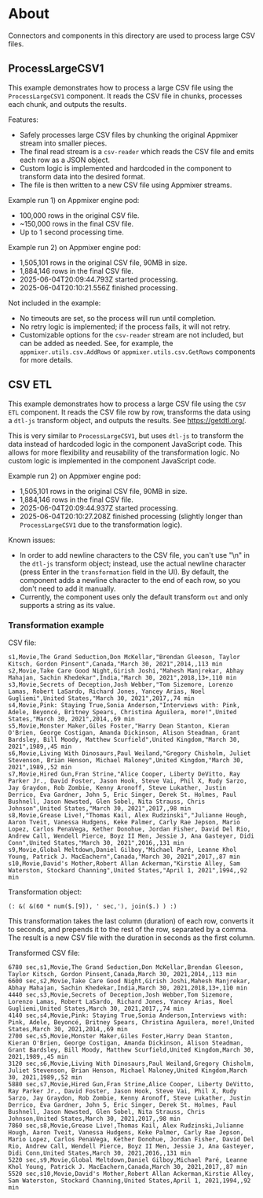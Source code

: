 # About

Connectors and components in this directory are used to process large CSV files.

## ProcessLargeCSV1

This example demonstrates how to process a large CSV file using the `ProcessLargeCSV1` component. It reads the CSV file in chunks, processes each chunk, and outputs the results.

Features:
- Safely processes large CSV files by chunking the original Appmixer stream into smaller pieces.
- The final read stream is a `csv-reader` which reads the CSV file and emits each row as a JSON object.
- Custom logic is implemented and hardcoded in the component to transform data into the desired format.
- The file is then written to a new CSV file using Appmixer streams.

Example run 1) on Appmixer engine pod:
- 100,000 rows in the original CSV file.
- ~150,000 rows in the final CSV file.
- Up to 1 second processing time.

Example run 2) on Appmixer engine pod:
- 1,505,101 rows in the original CSV file, 90MB in size.
- 1,884,146 rows in the final CSV file.
- 2025-06-04T20:09:44.793Z started processing.
- 2025-06-04T20:10:21.556Z finished processing.

Not included in the example:
- No timeouts are set, so the process will run until completion.
- No retry logic is implemented; if the process fails, it will not retry.
- Customizable options for the `csv-reader` stream are not included, but can be added as needed. See, for example, the `appmixer.utils.csv.AddRows` or `appmixer.utils.csv.GetRows` components for more details.

## CSV ETL

This example demonstrates how to process a large CSV file using the `CSV ETL` component. It reads the CSV file row by row, transforms the data using a `dtl-js` transform object, and outputs the results. See https://getdtl.org/.

This is very similar to `ProcessLargeCSV1`, but uses `dtl-js` to transform the data instead of hardcoded logic in the component JavaScript code. This allows for more flexibility and reusability of the transformation logic. No custom logic is implemented in the component JavaScript code.

Example run 2) on Appmixer engine pod:
- 1,505,101 rows in the original CSV file, 90MB in size.
- 1,884,146 rows in the final CSV file.
- 2025-06-04T20:09:44.937Z started processing.
- 2025-06-04T20:10:27.208Z finished processing (slightly longer than `ProcessLargeCSV1` due to the transformation logic).

Known issues:
- In order to add newline characters to the CSV file, you can't use "\n" in the `dtl-js` transform object; instead, use the actual newline character (press Enter in the `transformation` field in the UI). By default, the component adds a newline character to the end of each row, so you don't need to add it manually.
- Currently, the component uses only the default transform `out` and only supports a string as its value.

### Transformation example

CSV file:
```
s1,Movie,The Grand Seduction,Don McKellar,"Brendan Gleeson, Taylor Kitsch, Gordon Pinsent",Canada,"March 30, 2021",2014,,113 min
s2,Movie,Take Care Good Night,Girish Joshi,"Mahesh Manjrekar, Abhay Mahajan, Sachin Khedekar",India,"March 30, 2021",2018,13+,110 min
s3,Movie,Secrets of Deception,Josh Webber,"Tom Sizemore, Lorenzo Lamas, Robert LaSardo, Richard Jones, Yancey Arias, Noel Gugliemi",United States,"March 30, 2021",2017,,74 min
s4,Movie,Pink: Staying True,Sonia Anderson,"Interviews with: Pink, Adele, Beyoncé, Britney Spears, Christina Aguilera, more!",United States,"March 30, 2021",2014,,69 min
s5,Movie,Monster Maker,Giles Foster,"Harry Dean Stanton, Kieran O'Brien, George Costigan, Amanda Dickinson, Alison Steadman, Grant Bardsley, Bill Moody, Matthew Scurfield",United Kingdom,"March 30, 2021",1989,,45 min
s6,Movie,Living With Dinosaurs,Paul Weiland,"Gregory Chisholm, Juliet Stevenson, Brian Henson, Michael Maloney",United Kingdom,"March 30, 2021",1989,,52 min
s7,Movie,Hired Gun,Fran Strine,"Alice Cooper, Liberty DeVitto, Ray Parker Jr., David Foster, Jason Hook, Steve Vai, Phil X, Rudy Sarzo, Jay Graydon, Rob Zombie, Kenny Aronoff, Steve Lukather, Justin Derrico, Eva Gardner, John 5, Eric Singer, Derek St. Holmes, Paul Bushnell, Jason Newsted, Glen Sobel, Nita Strauss, Chris Johnson",United States,"March 30, 2021",2017,,98 min
s8,Movie,Grease Live!,"Thomas Kail, Alex Rudzinski","Julianne Hough, Aaron Tveit, Vanessa Hudgens, Keke Palmer, Carly Rae Jepson, Mario Lopez, Carlos PenaVega, Kether Donohue, Jordan Fisher, David Del Rio, Andrew Call, Wendell Pierce, Boyz II Men, Jessie J, Ana Gasteyer, Didi Conn",United States,"March 30, 2021",2016,,131 min
s9,Movie,Global Meltdown,Daniel Gilboy,"Michael Paré, Leanne Khol Young, Patrick J. MacEachern",Canada,"March 30, 2021",2017,,87 min
s10,Movie,David's Mother,Robert Allan Ackerman,"Kirstie Alley, Sam Waterston, Stockard Channing",United States,"April 1, 2021",1994,,92 min
```

Transformation object:
```
(: &( &(60 * num($.[9]), ' sec,'), join($.) ) :)
```

This transformation takes the last column (duration) of each row, converts it to seconds, and prepends it to the rest of the row, separated by a comma. The result is a new CSV file with the duration in seconds as the first column.

Transformed CSV file:
```
6780 sec,s1,Movie,The Grand Seduction,Don McKellar,Brendan Gleeson, Taylor Kitsch, Gordon Pinsent,Canada,March 30, 2021,2014,,113 min
6600 sec,s2,Movie,Take Care Good Night,Girish Joshi,Mahesh Manjrekar, Abhay Mahajan, Sachin Khedekar,India,March 30, 2021,2018,13+,110 min
4440 sec,s3,Movie,Secrets of Deception,Josh Webber,Tom Sizemore, Lorenzo Lamas, Robert LaSardo, Richard Jones, Yancey Arias, Noel Gugliemi,United States,March 30, 2021,2017,,74 min
4140 sec,s4,Movie,Pink: Staying True,Sonia Anderson,Interviews with: Pink, Adele, Beyoncé, Britney Spears, Christina Aguilera, more!,United States,March 30, 2021,2014,,69 min
2700 sec,s5,Movie,Monster Maker,Giles Foster,Harry Dean Stanton, Kieran O'Brien, George Costigan, Amanda Dickinson, Alison Steadman, Grant Bardsley, Bill Moody, Matthew Scurfield,United Kingdom,March 30, 2021,1989,,45 min
3120 sec,s6,Movie,Living With Dinosaurs,Paul Weiland,Gregory Chisholm, Juliet Stevenson, Brian Henson, Michael Maloney,United Kingdom,March 30, 2021,1989,,52 min
5880 sec,s7,Movie,Hired Gun,Fran Strine,Alice Cooper, Liberty DeVitto, Ray Parker Jr., David Foster, Jason Hook, Steve Vai, Phil X, Rudy Sarzo, Jay Graydon, Rob Zombie, Kenny Aronoff, Steve Lukather, Justin Derrico, Eva Gardner, John 5, Eric Singer, Derek St. Holmes, Paul Bushnell, Jason Newsted, Glen Sobel, Nita Strauss, Chris Johnson,United States,March 30, 2021,2017,,98 min
7860 sec,s8,Movie,Grease Live!,Thomas Kail, Alex Rudzinski,Julianne Hough, Aaron Tveit, Vanessa Hudgens, Keke Palmer, Carly Rae Jepson, Mario Lopez, Carlos PenaVega, Kether Donohue, Jordan Fisher, David Del Rio, Andrew Call, Wendell Pierce, Boyz II Men, Jessie J, Ana Gasteyer, Didi Conn,United States,March 30, 2021,2016,,131 min
5220 sec,s9,Movie,Global Meltdown,Daniel Gilboy,Michael Paré, Leanne Khol Young, Patrick J. MacEachern,Canada,March 30, 2021,2017,,87 min
5520 sec,s10,Movie,David's Mother,Robert Allan Ackerman,Kirstie Alley, Sam Waterston, Stockard Channing,United States,April 1, 2021,1994,,92 min
```
